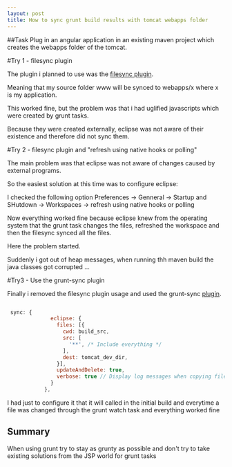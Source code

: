 ```yaml
---
layout: post
title: How to sync grunt build results with tomcat webapps folder
---
```



##Task
Plug in an angular application in an existing maven project which creates the webapps folder of the tomcat.

#Try 1 - filesync plugin

The plugin i planned to use was the <a href="http://marketplace.eclipse.org/content/filesync">filesync plugin</a>.

Meaning that my source folder www will be synced to webapps/x where x is my application.

This worked fine, but the problem was that i had uglified javascripts which were created by grunt tasks.

Because they were created externally, eclipse was not aware of their existence and therefore did not sync them.

#Try 2 - filesync plugin and "refresh using native hooks or polling"

The main problem was that eclipse was not aware of changes caused by external programs.

So the easiest solution at this time was to configure eclipse:

I checked the following option
Preferences -> Genneral -> Startup and SHutdown -> Workspaces -> refresh using native hooks or polling

Now everything worked fine because eclipse knew from the operating system that the grunt task changes the files, refreshed the workspace and then the filesync synced all the files.

Here the problem started.

Suddenly i got out of heap messages, when running thh maven build the java classes got corrupted ...

#Try3 - Use the grunt-sync plugin

Finally i removed the filesync plugin usage and used the grunt-sync <a href="https://www.npmjs.com/package/grunt-sync">plugin</a>.

```javascript

 sync: {
		      eclipse: {
		        files: [{
		          cwd: build_src,
		          src: [
		            '**', /* Include everything */
		          ],
		          dest: tomcat_dev_dir,
		        }],
		        updateAndDelete: true,
		        verbose: true // Display log messages when copying files
		      }
		    },

```

I had just to configure it that it will called in the initial build and everytime a file was changed through the grunt watch task and everything worked fine

## Summary

When using grunt try to stay as grunty as possible and don't try to take existing solutions from the JSP world for grunt tasks
